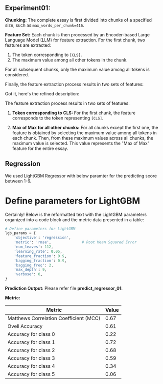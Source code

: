 
## Experiment01:


**Chunking:** The complete essay is first divided into chunks of a specified size, such as `max_words_per_chunk=416`.

**Feature Set:** Each chunk is then processed by an Encoder-based Large Language Model (LLM) for feature extraction. For the first chunk, two features are extracted:

1. The token corresponding to `[CLS]`.
2. The maximum value among all other tokens in the chunk.

For all subsequent chunks, only the maximum value among all tokens is considered.

Finally, the feature extraction process results in two sets of features:

Got it, here's the refined description:


The feature extraction process results in two sets of features:

1. **Token corresponding to CLS:** For the first chunk, the feature corresponds to the token representing `[CLS]`.
   
2. **Max of Max for all other chunks:** For all chunks except the first one, the feature is obtained by selecting the maximum value among all tokens in each chunk. Then, from these maximum values across all chunks, the maximum value is selected. This value represents the "Max of Max" feature for the entire essay.

## Regression 
We used LightGBM Regressor with below paramter for the predicting score between 1-6.

# Define parameters for LightGBM

Certainly! Below is the reformatted text with the LightGBM parameters organized into a code block and the metric data presented in a table:

```python
# Define parameters for LightGBM
lgb_params = {
    'objective': 'regression',
    'metric': 'rmse',              # Root Mean Squared Error
    'num_leaves': 112,
    'learning_rate': 0.05,
    'feature_fraction': 0.9,
    'bagging_fraction': 0.9,
    'bagging_freq': 2,
    'max_depth': 9,
    'verbose': 0,
}

```

**Prediction Output:** Please refer file **predict_regressor_01**.

**Metric:**

| Metric                               | Value |
|--------------------------------------|-------|
| Matthews Correlation Coefficient (MCC)| 0.67 |
| Ovell Accuracy                             | 0.61  |
| Accuracy for class 0                 | 0.22  |
| Accuracy for class 1                 | 0.72  |
| Accuracy for class 2                 | 0.68  |
| Accuracy for class 3                 | 0.59  |
| Accuracy for class 4                 | 0.34  |
| Accuracy for class 5                 | 0.06  |


